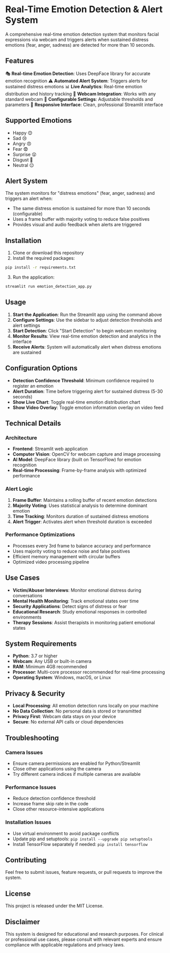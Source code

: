 # Real-Time Emotion Detection & Alert System

A comprehensive real-time emotion detection system that monitors facial expressions via webcam and triggers alerts when sustained distress emotions (fear, anger, sadness) are detected for more than 10 seconds.

## Features

🎭 **Real-time Emotion Detection**: Uses DeepFace library for accurate emotion recognition
⚠️ **Automated Alert System**: Triggers alerts for sustained distress emotions
📊 **Live Analytics**: Real-time emotion distribution and history tracking
🎥 **Webcam Integration**: Works with any standard webcam
🔧 **Configurable Settings**: Adjustable thresholds and parameters
📱 **Responsive Interface**: Clean, professional Streamlit interface

## Supported Emotions

- Happy 😊
- Sad 😢
- Angry 😠
- Fear 😨
- Surprise 😲
- Disgust 🤢
- Neutral 😐

## Alert System

The system monitors for "distress emotions" (fear, anger, sadness) and triggers an alert when:
- The same distress emotion is sustained for more than 10 seconds (configurable)
- Uses a frame buffer with majority voting to reduce false positives
- Provides visual and audio feedback when alerts are triggered

## Installation

1. Clone or download this repository
2. Install the required packages:
```bash
pip install -r requirements.txt
```

3. Run the application:
```bash
streamlit run emotion_detection_app.py
```

## Usage

1. **Start the Application**: Run the Streamlit app using the command above
2. **Configure Settings**: Use the sidebar to adjust detection thresholds and alert settings
3. **Start Detection**: Click "Start Detection" to begin webcam monitoring
4. **Monitor Results**: View real-time emotion detection and analytics in the interface
5. **Receive Alerts**: System will automatically alert when distress emotions are sustained

## Configuration Options

- **Detection Confidence Threshold**: Minimum confidence required to register an emotion
- **Alert Duration**: Time before triggering alert for sustained distress (5-30 seconds)
- **Show Live Chart**: Toggle real-time emotion distribution chart
- **Show Video Overlay**: Toggle emotion information overlay on video feed

## Technical Details

### Architecture
- **Frontend**: Streamlit web application
- **Computer Vision**: OpenCV for webcam capture and image processing
- **AI Model**: DeepFace library (built on TensorFlow) for emotion recognition
- **Real-time Processing**: Frame-by-frame analysis with optimized performance

### Alert Logic
1. **Frame Buffer**: Maintains a rolling buffer of recent emotion detections
2. **Majority Voting**: Uses statistical analysis to determine dominant emotion
3. **Time Tracking**: Monitors duration of sustained distress emotions
4. **Alert Trigger**: Activates alert when threshold duration is exceeded

### Performance Optimizations
- Processes every 3rd frame to balance accuracy and performance
- Uses majority voting to reduce noise and false positives
- Efficient memory management with circular buffers
- Optimized video processing pipeline

## Use Cases

- **Victim/Abuser Interviews**: Monitor emotional distress during conversations
- **Mental Health Monitoring**: Track emotional states over time
- **Security Applications**: Detect signs of distress or fear
- **Educational Research**: Study emotional responses in controlled environments
- **Therapy Sessions**: Assist therapists in monitoring patient emotional states

## System Requirements

- **Python**: 3.7 or higher
- **Webcam**: Any USB or built-in camera
- **RAM**: Minimum 4GB recommended
- **Processor**: Multi-core processor recommended for real-time processing
- **Operating System**: Windows, macOS, or Linux

## Privacy & Security

- **Local Processing**: All emotion detection runs locally on your machine
- **No Data Collection**: No personal data is stored or transmitted
- **Privacy First**: Webcam data stays on your device
- **Secure**: No external API calls or cloud dependencies

## Troubleshooting

### Camera Issues
- Ensure camera permissions are enabled for Python/Streamlit
- Close other applications using the camera
- Try different camera indices if multiple cameras are available

### Performance Issues
- Reduce detection confidence threshold
- Increase frame skip rate in the code
- Close other resource-intensive applications

### Installation Issues
- Use virtual environment to avoid package conflicts
- Update pip and setuptools: `pip install --upgrade pip setuptools`
- Install TensorFlow separately if needed: `pip install tensorflow`

## Contributing

Feel free to submit issues, feature requests, or pull requests to improve the system.

## License

This project is released under the MIT License.

## Disclaimer

This system is designed for educational and research purposes. For clinical or professional use cases, please consult with relevant experts and ensure compliance with applicable regulations and privacy laws.
